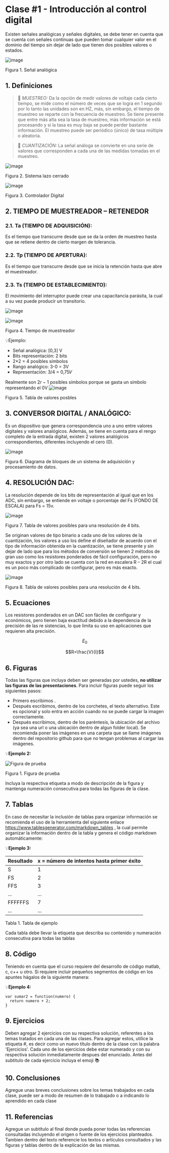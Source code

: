 # Clase #1 - Introducción al control digital
Existen señales analógicas y señales digitales, se debe tener en cuenta que se cuenta con señales continuas que pueden tomar cualquier valor en el dominio del tiempo sin dejar de lado que tienen dos posibles valores o estados.

![image](https://github.com/user-attachments/assets/cf1ffdd2-b683-4207-91e0-7b33be5e9daf)

Figura 1. Señal analógica


## 1. Definiciones

>🔑 *MUESTREO:* Da la opción de medir valores de voltaje cada cierto tiempo, se mide como el número de veces que se logra en 1 segundo por lo tanto las unidades son en HZ, más, sin embargo, el tiempo de muestreo se reparte con la frecuencia de muestreo. Se tiene presente que entre más alta sea la tasa de muestreo, más información se está procesando y si la tasa es muy baja se puede perder bastante información. El muestreo puede ser periódico (único) de tasa múltiple o aleatoria.

>🔑 *CUANTIZACIÓN:* La señal análoga se convierte en una serie de valores que corresponden a cada una de las medidas tomadas en el muestreo.

![image](https://github.com/user-attachments/assets/d5f56f24-9d13-41c4-a994-476908ec6e7c)

Figura 2. Sistema lazo cerrado

![image](https://github.com/user-attachments/assets/8d83e862-6bec-4aba-bedb-6e89006b7bd8)

Figura 3. Controlador Digital

## 2. TIEMPO DE MUESTREADOR – RETENEDOR
### 2.1. Ta (TIEMPO DE ADQUISICIÓN): 
Es el tiempo que transcurre desde que se da la orden de muestreo hasta que se retiene dentro de cierto margen de tolerancia.
### 2.2. Tp (TIEMPO DE APERTURA):
Es el tiempo que transcurre desde que se inicia la retención hasta que abre el muestreador.
### 2.3. Ts (TIEMPO DE ESTABLECIMIENTO): 
El movimiento del interruptor puede crear una capacitancia parásita, la cual a su vez puede producir un transitorio.

![image](https://github.com/user-attachments/assets/047a26d5-eea5-4dd9-a178-79249492b4af)

![image](https://github.com/user-attachments/assets/5587ffa2-b009-450a-84ff-34822580d910)

Figura 4. Tiempo de muestreador


💡Ejemplo:
* Señal analógica: [0,3] V
* Bits representación: 2 bits
* 2*2 = 4 posibles símbolos
* Rango analógico: 3-0 = 3V
* Representación: 3/4 = 0,75𝑉

Realmente son 2𝑟 − 1 posibles símbolos porque se gasta un símbolo representando el 0V
![image](https://github.com/user-attachments/assets/04d20d00-9ed8-4ee1-ae2c-6fabb033dbdd)

Figura 5. Tabla de valores posbles

## 3. CONVERSOR DIGITAL / ANALÓGICO: 
Es un dispositivo que genera correspondencia uno a uno entre valores digitales y valores analógicos. Además, se tiene en cuenta para el rengo completo de la entrada digital, existen 2 valores analógicos correspondientes, diferentes incluyendo el cero (0).

![image](https://github.com/user-attachments/assets/d4fde933-3700-4cc9-9de4-14cd9ccbffd0)

Figura 6. Diagrama de bloques de un sistema de adquisición y procesamiento de datos.

## 4. RESOLUCIÓN DAC: 
La resolución depende de los bits de representación al igual que en los ADC, sin embargo, se entiende en voltaje o porcentaje del Fs (FONDO DE ESCALA) para Fs = 15v.

![image](https://github.com/user-attachments/assets/9e483466-f0f3-44de-b592-2adaeac2c5f6)

Figura 7. Tabla de valores posibles para una resolución de 4 bits.

Se originan valores de tipo binario a cada uno de los valores de la cuantización, los valores a uso los define el diseñador de acuerdo con el tipo de información obtenida en la cuantización, se tiene presente y sin dejar de lado que para los métodos de conversión se tienen 2 métodos de gran uso como los resistores ponderados de fácil configuración, pero no muy exactos y por otro lado se cuenta con la red en escalera R – 2R el cual es un poco más complicado de configurar, pero es más exacto.

![image](https://github.com/user-attachments/assets/c941b183-82ed-4a82-a418-4850f445ac36)

Figura 8. Tabla de valores posibles para una resolución de 4 bits.

## 5. Ecuaciones

Los resistores ponderados en un DAC son fáciles de configurar y económicos, pero tienen baja exactitud debido a la dependencia de la precisión de las re sistencias, lo que limita su uso en aplicaciones que requieren alta precisión.

$$E_0$$

$$R=\frac{V}{I}$$

## 6. Figuras
Todas las figuras que incluya deben ser generadas por ustedes, **no utilizar las figuras de las presentaciones**. Para incluir figuras puede seguir los siguientes pasos:
* Primero escribimos ![]().
* Después escribimos, dentro de los corchetes, el texto alternativo. Este es opcional y solo entra en acción cuando no se puede cargar la imagen correctamente.
* Después escribimos, dentro de los paréntesis, la ubicación del archivo (ya sea una url o una ubicación dentro de algun folder local). Se recomienda poner las imágenes en una carpeta que se llame imágenes dentro del repositorio github para que no tengan problemas al cargar las imágenes.

💡**Ejemplo 2:**

![Figura de prueba](images/plantilla/Captura2.PNG)

Figura 1. Figura de prueba

Incluya la respectiva etiqueta a modo de descripción de la figura y mantenga numeración consecutiva para todas las figuras de la clase.

## 7. Tablas
En caso de necesitar la inclusión de tablas para organizar información se recomienda el uso de la herramienta del siguiente enlace https://www.tablesgenerator.com/markdown_tables , la cual permite organizar la información dentro de la tabla y genera el código markdown automáticamente:

💡**Ejemplo 3:** 

| **Resultado** | **x = número de intentos hasta primer éxito** |
|---------------|-----------------------------------------------|
|       S       |                       1                       |
|       FS      |                       2                       |
|      FFS      |                       3                       |
|      ...      |                      ...                      |
|    FFFFFFS    |                       7                       |
|      ...      |                      ...                      |

Tabla 1. Tabla de ejemplo

Cada tabla debe llevar la etiqueta que describa su contenido y numeración consecutiva para todas las tablas

## 8. Código
Teniendo en cuenta que el curso requiere del desarrollo de código matlab, c, c++ u otro. Si requiere incluir pequeños segmentos de código en los apuntes hágalos de la siguiente manera:

💡**Ejemplo 4:**
```
var sumar2 = function(numero) {
  return numero + 2;
}
```

## 9. Ejercicios
Deben agregar 2 ejercicios con su respectiva solución, referentes a los temas tratados en cada una de las clases. Para agregar estos, utilice la etiqueta #, es decir como un nuevo título dentro de la clase con la palabra 'Ejercicios'. Cada uno de los ejercicios debe estar numerado y con su respectiva solución inmediatamente despues del enunciado. Antes del subtitulo de cada ejercicio incluya el emoji 📚

## 10. Conclusiones
Agregue unas breves conclusiones sobre los temas trabajados en cada clase, puede ser a modo de resumen de lo trabajado o a indicando lo aprendido en cada clase

## 11. Referencias
Agregue un subtítulo al final donde pueda poner todas las referencias consultadas incluyendo el origen o fuente de los ejercicios planteados. Tambien dentro del texto referencie los textos o artículos consultados y las figuras y tablas dentro de la explicación de las mismas.
